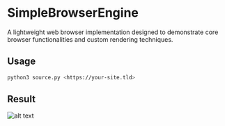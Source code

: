 # SimpleBrowserEngine

A lightweight web browser implementation designed to demonstrate core browser functionalities and custom rendering techniques.

## Usage

```bash
python3 source.py <https://your-site.tld>
```
## Result
![alt text](image-1.png)
